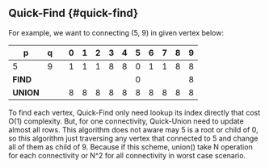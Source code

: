 ## Quick-Find {#quick-find}

For example, we want to connecting \(5, 9\) in given vertex below:

| p | q |  | 0 | 1 | 2 | 3 | 4 | 5 | 6 | 7 | 8 | 9 |
| --- | --- | --- | --- | --- | --- | --- | --- | --- | --- | --- | --- | --- |
| 5 | 9 |  | 1 | 1 | 1 | 8 | 8 | 0 | 1 | 1 | 8 | 8 |
| **FIND** |  |  |  |  |  |  |  | 0 |  |  |  | 8 |
| **UNION** |  |  | 8 | 8 | 8 | 8 | 8 | 8 | 8 | 8 | 8 | 8 |

To find each vertex, Quick-Find only need lookup its index directly that cost O\(1\) complexity. But, for one connectivity, Quick-Union need to update almost all rows. This algorithm does not aware may 5 is a root or child of 0, so this algorithm just traversing any vertex that connected to 5 and change all of them as child of 9. Because if this scheme, union\(\) take N operation for each connectivity or N^2 for all connectivity in worst case scenario.

